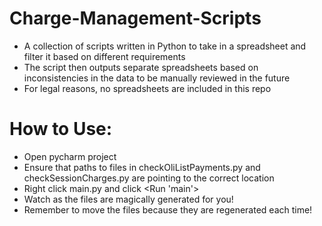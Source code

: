 # Charge-Management-Scripts
* A collection of scripts written in Python to take in a spreadsheet and filter it based on different requirements
* The script then outputs separate spreadsheets based on inconsistencies in the data to be manually reviewed in the future
* For legal reasons, no spreadsheets are included in this repo

# How to Use:
* Open pycharm project
* Ensure that paths to files in checkOliListPayments.py and checkSessionCharges.py are pointing to the correct location
* Right click main.py and click <Run 'main'>
* Watch as the files are magically generated for you!
* Remember to move the files because they are regenerated each time!
